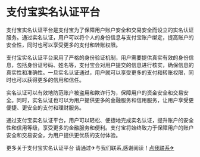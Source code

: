 # 支付宝实名认证平台

支付宝实名认证平台是支付宝为了保障用户账户安全和交易安全而设立的实名认证服务。通过实名认证，用户可以将个人的身份信息与支付宝账户绑定，提高账户的安全性，同时也可以享受更多的支付和转账权限。

支付宝实名认证平台采用了严格的身份验证机制，用户需要提供真实有效的身份信息，包括身份证号码、姓名等，支付宝会对用户提交的信息进行核实，确保信息的真实性和准确性。一旦实名认证通过，用户就可以享受更多的支付和转账权限，同时也可以获得更多的信用和信任。

实名认证可以有效地防范账户被盗用和欺诈行为，保障用户的资金安全和交易安全。同时，实名认证也可以为用户提供更多的金融服务和信用服务，让用户享受更便捷、更安全的支付和理财服务。

通过支付宝实名认证平台，用户可以轻松、便捷地完成实名认证，提升账户的安全性和信用等级，享受更多的金融服务和便利。支付宝将始终致力于保障用户的账户安全和交易安全，为用户提供更优质的支付体验。

更多关于支付宝实名认证平台 请通过✈与我们联系,感谢阅读！[点我联系✈](https://in.G208.com)